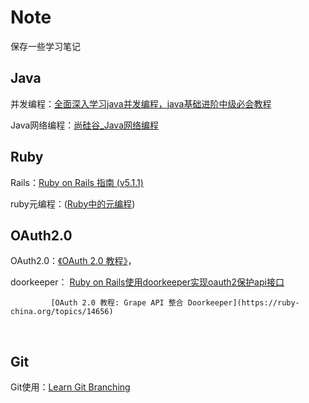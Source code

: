 # Note
保存一些学习笔记



## Java

并发编程：[全面深入学习java并发编程，java基础进阶中级必会教程](https://www.bilibili.com/video/BV1sK41177JB?from=search&seid=5313324472073206935)

Java网络编程：[尚硅谷_Java网络编程](https://www.bilibili.com/video/BV16J411h7Rd?from=search&seid=10343956130926584696)



## Ruby

Rails：[Ruby on Rails 指南 (v5.1.1)](https://ruby-china.github.io/rails-guides/index.html)

ruby元编程：([Ruby中的元编程](https://deathking.github.io/metaprogramming-in-ruby/))



## OAuth2.0

OAuth2.0：[《OAuth 2.0 教程》](http://www.ruanyifeng.com/blog/2019/04/oauth_design.html)，

doorkeeper： [Ruby on Rails使用doorkeeper实现oauth2保护api接口](https://www.embbnux.com/2016/01/26/ruby_on_rails_use_doorkeeper_for_auth2-0_to_protect_api/)

             [OAuth 2.0 教程: Grape API 整合 Doorkeeper](https://ruby-china.org/topics/14656)

​				

## Git

Git使用：[Learn Git Branching](https://learngitbranching.js.org/?locale=zh_CN)



